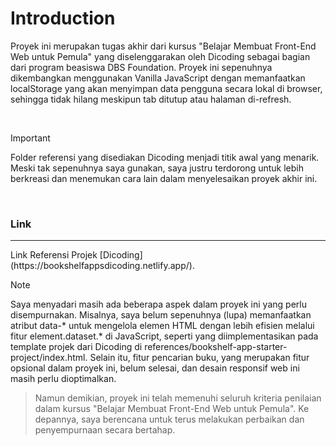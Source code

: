 # Introduction
Proyek ini merupakan tugas akhir dari kursus "Belajar Membuat Front-End Web untuk Pemula" yang diselenggarakan oleh Dicoding sebagai bagian dari program beasiswa DBS Foundation. Proyek ini sepenuhnya dikembangkan menggunakan Vanilla JavaScript dengan memanfaatkan localStorage yang akan menyimpan data pengguna secara lokal di browser, sehingga tidak hilang meskipun tab ditutup atau halaman di-refresh.

<br>


> [!Important]
> Folder referensi yang disediakan Dicoding menjadi titik awal yang menarik. Meski tak sepenuhnya saya gunakan, saya justru terdorong untuk lebih berkreasi dan menemukan cara lain dalam menyelesaikan proyek akhir ini.


<br>

### Link
<hr>
Link Referensi Projek [Dicoding](https://bookshelfappsdicoding.netlify.app/).

<br>

> [!Note]
> Saya menyadari masih ada beberapa aspek dalam proyek ini yang perlu disempurnakan. Misalnya, saya belum sepenuhnya (lupa) memanfaatkan atribut data-* untuk mengelola elemen HTML dengan lebih efisien melalui fitur element.dataset.* di JavaScript, seperti yang diimplementasikan pada template projek dari Dicoding di references/bookshelf-app-starter-project/index.html. Selain itu, fitur pencarian buku, yang merupakan fitur opsional dalam proyek ini, belum selesai, dan desain responsif web ini masih perlu dioptimalkan.

> Namun demikian, proyek ini telah memenuhi seluruh kriteria penilaian dalam kursus "Belajar Membuat Front-End Web untuk Pemula". Ke depannya, saya berencana untuk terus melakukan perbaikan dan penyempurnaan secara bertahap.

